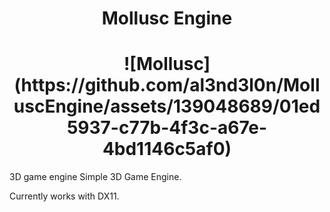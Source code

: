 
<h1 align="center"> Mollusc Engine </h1>

<h1 align="center"> ![Mollusc](https://github.com/al3nd3l0n/MolluscEngine/assets/139048689/01ed5937-c77b-4f3c-a67e-4bd1146c5af0)</h1>
3D game engine
Simple 3D Game Engine. 

Currently works with DX11.
